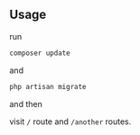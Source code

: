 

## Usage

run
```bash
composer update
```
and
```php
php artisan migrate
```
and then 

visit `/` route and `/another` routes.
